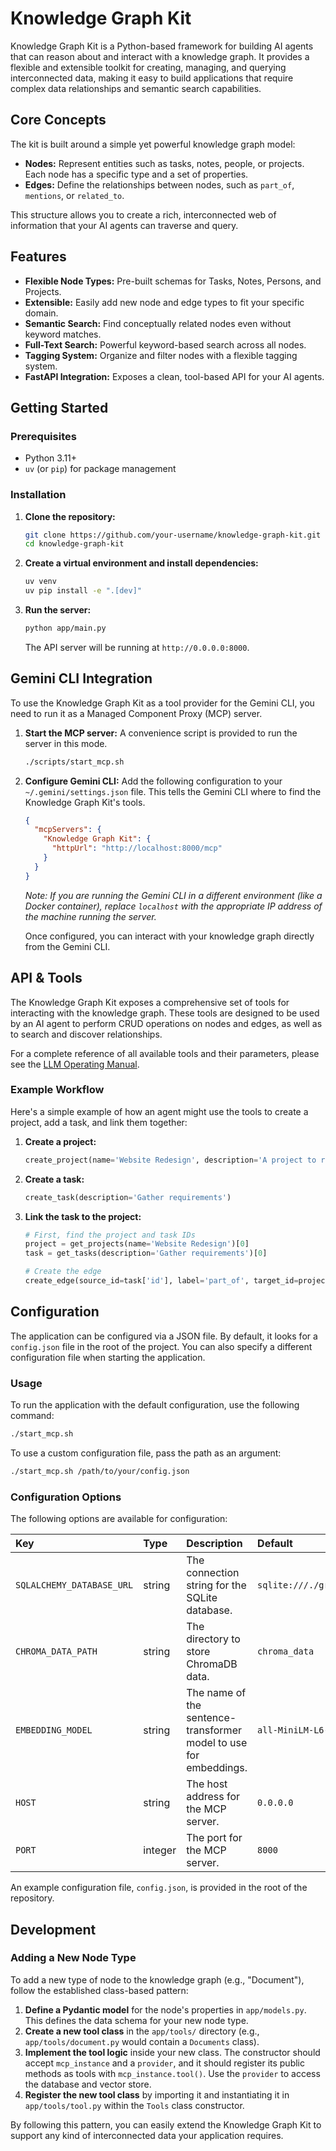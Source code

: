 # Knowledge Graph Kit

Knowledge Graph Kit is a Python-based framework for building AI agents that can reason about and interact with a knowledge graph. It provides a flexible and extensible toolkit for creating, managing, and querying interconnected data, making it easy to build applications that require complex data relationships and semantic search capabilities.

## Core Concepts

The kit is built around a simple yet powerful knowledge graph model:

*   **Nodes:** Represent entities such as tasks, notes, people, or projects. Each node has a specific type and a set of properties.
*   **Edges:** Define the relationships between nodes, such as `part_of`, `mentions`, or `related_to`.

This structure allows you to create a rich, interconnected web of information that your AI agents can traverse and query.

## Features

*   **Flexible Node Types:** Pre-built schemas for Tasks, Notes, Persons, and Projects.
*   **Extensible:** Easily add new node and edge types to fit your specific domain.
*   **Semantic Search:** Find conceptually related nodes even without keyword matches.
*   **Full-Text Search:** Powerful keyword-based search across all nodes.
*   **Tagging System:** Organize and filter nodes with a flexible tagging system.
*   **FastAPI Integration:** Exposes a clean, tool-based API for your AI agents.

## Getting Started

### Prerequisites

*   Python 3.11+
*   `uv` (or `pip`) for package management

### Installation

1.  **Clone the repository:**
    ```bash
    git clone https://github.com/your-username/knowledge-graph-kit.git
    cd knowledge-graph-kit
    ```

2.  **Create a virtual environment and install dependencies:**
    ```bash
    uv venv
    uv pip install -e ".[dev]"
    ```

3.  **Run the server:**
    ```bash
    python app/main.py
    ```
    The API server will be running at `http://0.0.0.0:8000`.

## Gemini CLI Integration

To use the Knowledge Graph Kit as a tool provider for the Gemini CLI, you need to run it as a Managed Component Proxy (MCP) server.

1.  **Start the MCP server:**
    A convenience script is provided to run the server in this mode.
    ```bash
    ./scripts/start_mcp.sh
    ```

2.  **Configure Gemini CLI:**
    Add the following configuration to your `~/.gemini/settings.json` file. This tells the Gemini CLI where to find the Knowledge Graph Kit's tools.

    ```json
    {
      "mcpServers": {
        "Knowledge Graph Kit": {
          "httpUrl": "http://localhost:8000/mcp"
        }
      }
    }
    ```
    *Note: If you are running the Gemini CLI in a different environment (like a Docker container), replace `localhost` with the appropriate IP address of the machine running the server.*

    Once configured, you can interact with your knowledge graph directly from the Gemini CLI.

## API & Tools

The Knowledge Graph Kit exposes a comprehensive set of tools for interacting with the knowledge graph. These tools are designed to be used by an AI agent to perform CRUD operations on nodes and edges, as well as to search and discover relationships.

For a complete reference of all available tools and their parameters, please see the [LLM Operating Manual](./INSTRUCTIONS.md).

### Example Workflow

Here's a simple example of how an agent might use the tools to create a project, add a task, and link them together:

1.  **Create a project:**
    ```python
    create_project(name='Website Redesign', description='A project to redesign the company website.')
    ```

2.  **Create a task:**
    ```python
    create_task(description='Gather requirements')
    ```

3.  **Link the task to the project:**
    ```python
    # First, find the project and task IDs
    project = get_projects(name='Website Redesign')[0]
    task = get_tasks(description='Gather requirements')[0]

    # Create the edge
    create_edge(source_id=task['id'], label='part_of', target_id=project['id'])
    ```

## Configuration

The application can be configured via a JSON file. By default, it looks for a `config.json` file in the root of the project. You can also specify a different configuration file when starting the application.

### Usage

To run the application with the default configuration, use the following command:

```bash
./start_mcp.sh
```

To use a custom configuration file, pass the path as an argument:

```bash
./start_mcp.sh /path/to/your/config.json
```

### Configuration Options

The following options are available for configuration:

| Key | Type | Description | Default |
| :--- | :--- | :--- | :--- |
| `SQLALCHEMY_DATABASE_URL` | string | The connection string for the SQLite database. | `sqlite:///./graph.db` |
| `CHROMA_DATA_PATH` | string | The directory to store ChromaDB data. | `chroma_data` |
| `EMBEDDING_MODEL` | string | The name of the sentence-transformer model to use for embeddings. | `all-MiniLM-L6-v2` |
| `HOST` | string | The host address for the MCP server. | `0.0.0.0` |
| `PORT` | integer | The port for the MCP server. | `8000` |

An example configuration file, `config.json`, is provided in the root of the repository.

## Development

### Adding a New Node Type

To add a new type of node to the knowledge graph (e.g., "Document"), follow the established class-based pattern:

1.  **Define a Pydantic model** for the node's properties in `app/models.py`. This defines the data schema for your new node type.
2.  **Create a new tool class** in the `app/tools/` directory (e.g., `app/tools/document.py` would contain a `Documents` class).
3.  **Implement the tool logic** inside your new class. The constructor should accept `mcp_instance` and a `provider`, and it should register its public methods as tools with `mcp_instance.tool()`. Use the `provider` to access the database and vector store.
4.  **Register the new tool class** by importing it and instantiating it in `app/tools/tool.py` within the `Tools` class constructor.

By following this pattern, you can easily extend the Knowledge Graph Kit to support any kind of interconnected data your application requires.

